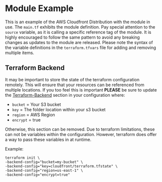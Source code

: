 # Module Example
This is an example of the AWS Cloudfront Distribution with the module in use. The `main.tf` exhibits the module definition.  Pay special attention to the `source` variable, as it is calling a specific reference tag of the module.  It is highly encouraged to follow the same pattern to avoid any breaking changes as updates to the module are released.  Please note the syntax of the variable definitions in the `terraform.tfvars` file for adding and removing multiple items. 

## Terraform Backend
It may be important to store the state of the terraform configuration remotely.  This will ensure that your resources can be referenced from multiple locations.  If you too feel this is important **PLEASE** be sure to update the [Terraform-Backend](https://github.com/jmgreg31/terraform_aws_cloudfront/blob/master/example/main.tf#L119-L126) section in your configuration where:

* `bucket`  = Your S3 bucket
* `key`     = The folder location within your s3 bucket
* `region`  = AWS Region
* `encrypt` = true

Otherwise, this section can be removed.  Due to terraform limitations, these can not be variables within the configuration.  However, terraform does offer a way to pass these variables in at runtime.

Example:
```
terraform init \
-backend-config="bucket=my-bucket" \
-backend-config="key=cloudfront/terraform.tfstate" \
-backend-config="region=us-east-1" \
-backend-config="encrypt=true"
```